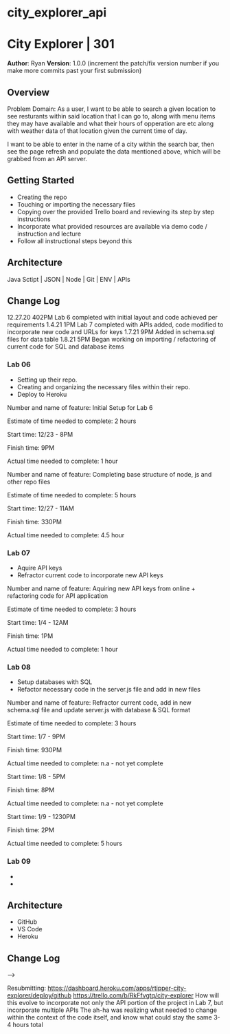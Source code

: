 # city_explorer_api

# City Explorer | 301

**Author**: Ryan
**Version**: 1.0.0 (increment the patch/fix version number if you make more commits past your first submission)

## Overview
Problem Domain: As a user, I want to be able to search a given location to see resturants within said location that I can go to, along with menu items they may have available and what their hours of opperation are etc along with weather data of that location given the current time of day.

I want to be able to enter in the name of a city within the search bar, then see the page refresh and populate the data mentioned above, which will be grabbed from an API server.

## Getting Started
- Creating the repo
- Touching or importing the necessary files
- Copying over the provided Trello board and reviewing its step by step instructions
- Incorporate what provided resources are available via demo code / instruction and lecture
- Follow all instructional steps beyond this

## Architecture
Java Sctipt | JSON | Node | Git | ENV | APIs

## Change Log
12.27.20 402PM Lab 6 completed with initial layout and code achieved per requirements
1.4.21 1PM Lab 7 completed with APIs added, code modified to incorporate new code and URLs for keys
1.7.21 9PM Added in schema.sql files for data table
1.8.21 5PM Began working on importing / refactoring of current code for SQL and database items  

### Lab 06
- Setting up their repo.
- Creating and organizing the necessary files within their repo.
- Deploy to Heroku

Number and name of feature: Initial Setup for Lab 6

Estimate of time needed to complete: 2 hours

Start time: 12/23 - 8PM

Finish time: 9PM

Actual time needed to complete: 1 hour

Number and name of feature: Completing base structure of node, js and other repo files

Estimate of time needed to complete: 5 hours

Start time: 12/27 - 11AM

Finish time: 330PM

Actual time needed to complete: 4.5 hour

### Lab 07
- Aquire API keys
- Refractor current code to incorporate new API keys

Number and name of feature: Aquiring new API keys from online + refactoring code for API application

Estimate of time needed to complete: 3 hours

Start time: 1/4 - 12AM

Finish time: 1PM

Actual time needed to complete: 1 hour


### Lab 08
- Setup databases with SQL
- Refactor necessary code in the server.js file and add in new files

Number and name of feature: Refractor current code, add in new schema.sql file and update server.js with database & SQL format

Estimate of time needed to complete: 3 hours

Start time: 1/7 - 9PM

Finish time: 930PM

Actual time needed to complete: n.a - not yet complete

Start time: 1/8 - 5PM

Finish time: 8PM

Actual time needed to complete: n.a - not yet complete

Start time: 1/9 - 1230PM

Finish time: 2PM

Actual time needed to complete: 5 hours

### Lab 09
-
-

## Architecture
- GitHub
- VS Code
- Heroku

## Change Log
<!-- Use this area to document the iterative changes made to your application as each feature is successfully implemented. Use time stamps. Here's an examples:

01-01-2001 4:59pm - Application now has a fully-functional express server, with a GET route for the location resource.

## Credits and Collaborations
<!-- Give credit (and a link) to other people or resources that helped you build this application. -->
-->

Resubmitting:
https://dashboard.heroku.com/apps/rtipper-city-explorer/deploy/github
https://trello.com/b/RkFfvgtq/city-explorer
How will this evolve to incorporate not only the API portion of the project in Lab 7, but incorporate multiple APIs
The ah-ha was realizing what needed to change within the context of the code itself, and know what could stay the same
3-4 hours total
